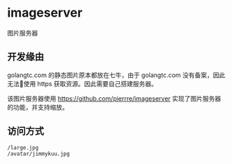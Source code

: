 # imageserver
图片服务器

## 开发缘由

golangtc.com 的静态图片原本都放在七牛，由于 golangtc.com 没有备案，因此无法使用 https 获取资源。因此需要自己搭建服务器。

该图片服务器使用 https://github.com/pierrre/imageserver 实现了图片服务器的功能，并支持缩放。

## 访问方式

```
/large.jpg
/avatar/jimmykuu.jpg
```